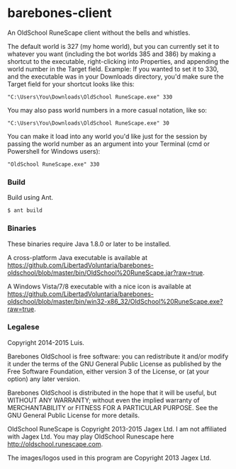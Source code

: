 barebones-client
================

An OldSchool RuneScape client without the bells and whistles.

The default world is 327 (my home world), but you can currently set it to whatever
you want (including the bot worlds 385 and 386) by making a shortcut to the executable, right-clicking
into Properties, and appending the world number in the Target field.
Example: If you wanted to set it to 330, and the executable was in your Downloads
directory, you'd make sure the Target field for your shortcut looks like this:
```
"C:\Users\You\Downloads\OldSchool RuneScape.exe" 330
```

You may also pass world numbers in a more casual notation, like so:
```
"C:\Users\You\Downloads\OldSchool RuneScape.exe" 30
```

You can make it load into any world you'd like just for the session by passing the world number as an argument
into your Terminal (cmd or Powershell for Windows users):
```
"OldSchool RuneScape.exe" 330
```

### Build
Build using Ant.
```
$ ant build
```

### Binaries
These binaries require Java 1.8.0 or later to be installed.

A cross-platform Java executable is available at <https://github.com/LibertadVoluntaria/barebones-oldschool/blob/master/bin/OldSchool%20RuneScape.jar?raw=true>.

A Windows Vista/7/8 executable with a nice icon is available at <https://github.com/LibertadVoluntaria/barebones-oldschool/blob/master/bin/win32-x86_32/OldSchool%20RuneScape.exe?raw=true>.

### Legalese

Copyright 2014-2015 Luis.

Barebones OldSchool is free software: you can redistribute it and/or modify
it under the terms of the GNU General Public License as published by
the Free Software Foundation, either version 3 of the License, or
(at your option) any later version.

Barebones OldSchool is distributed in the hope that it will be useful,
but WITHOUT ANY WARRANTY; without even the implied warranty of
MERCHANTABILITY or FITNESS FOR A PARTICULAR PURPOSE.  See the
GNU General Public License for more details.

OldSchool RuneScape is Copyright 2013-2015 Jagex Ltd. I am not
affiliated with Jagex Ltd. You may play OldSchool Runescape
here <http://oldschool.runescape.com>.

The images/logos used in this program are Copyright 2013 Jagex Ltd.
